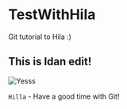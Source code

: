 # TestWithHila
Git tutorial to Hila :)

## This is Idan edit!
![Yesss](https://i.imgflip.com/n0gny.jpg)

`Hilla` - Have a good time with Git!
